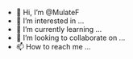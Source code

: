 - 👋 Hi, I’m @MulateF
- 👀 I’m interested in ...
- 🌱 I’m currently learning ...
- 💞️ I’m looking to collaborate on ...
- 📫 How to reach me ...

<!---
MulateF/MulateF is a ✨ special ✨ repository because its `README.md` (this file) appears on your GitHub profile.
You can click the Preview link to take a look at your changes.
--->

